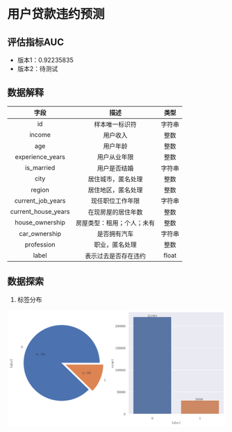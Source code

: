 # 用户贷款违约预测

## 评估指标AUC
* 版本1：0.92235835
* 版本2：待测试

## 数据解释
| 字段 | 描述 | 类型 |
| :------: | :------: | :------: |
| id | 样本唯一标识符 | 字符串 |
| income | 用户收入 | 整数 |
| age | 用户年龄 | 整数 |
| experience_years | 用户从业年限 | 整数 |
| is_married | 用户是否结婚 | 字符串 |
| city | 居住城市，匿名处理 | 整数 |
| region | 居住地区，匿名处理 | 整数 |
| current_job_years | 现任职位工作年限 | 字符串 |
| current_house_years | 在现房屋的居住年数 | 整数 |
| house_ownership | 房屋类型：租用；个人；未有 | 整数 |
| car_ownership | 是否拥有汽车 | 字符串 |
| profession | 职业，匿名处理 | 整数 |
| label | 表示过去是否存在违约 | float |

## 数据探索

1. 标签分布

![text](1.png)



